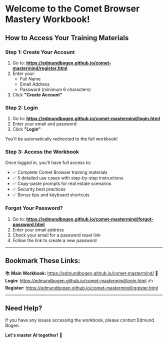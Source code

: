 # Welcome to the Comet Browser Mastery Workbook!

## How to Access Your Training Materials

### Step 1: Create Your Account

1. Go to: **https://edmundbogen.github.io/comet-mastermind/register.html**
2. Enter your:
   - Full Name
   - Email Address
   - Password (minimum 6 characters)
3. Click **"Create Account"**

### Step 2: Login

1. Go to: **https://edmundbogen.github.io/comet-mastermind/login.html**
2. Enter your email and password
3. Click **"Login"**

You'll be automatically redirected to the full workbook!

### Step 3: Access the Workbook

Once logged in, you'll have full access to:
- ✅ Complete Comet Browser training materials
- ✅ 5 detailed use cases with step-by-step instructions
- ✅ Copy-paste prompts for real estate scenarios
- ✅ Security best practices
- ✅ Bonus tips and keyboard shortcuts

### Forgot Your Password?

1. Go to: **https://edmundbogen.github.io/comet-mastermind/forgot-password.html**
2. Enter your email address
3. Check your email for a password reset link
4. Follow the link to create a new password

---

## Bookmark These Links:

📚 **Main Workbook:** https://edmundbogen.github.io/comet-mastermind/
🔐 **Login:** https://edmundbogen.github.io/comet-mastermind/login.html
✍️ **Register:** https://edmundbogen.github.io/comet-mastermind/register.html

---

## Need Help?

If you have any issues accessing the workbook, please contact Edmund Bogen.

**Let's master AI together!** 🚀
